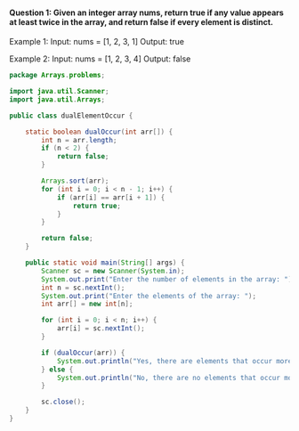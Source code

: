 #### Question 1: Given an integer array nums, return true if any value appears at least twice in the array, and return false if every element is distinct.

Example 1:
Input:
nums = [1, 2, 3, 1]
Output: true

Example 2:
Input:
nums = [1, 2, 3, 4]
Output: false

```java
package Arrays.problems;

import java.util.Scanner;
import java.util.Arrays;

public class dualElementOccur {

    static boolean dualOccur(int arr[]) {
        int n = arr.length;
        if (n < 2) {
            return false;
        }

        Arrays.sort(arr);
        for (int i = 0; i < n - 1; i++) {
            if (arr[i] == arr[i + 1]) {
                return true;
            }
        }

        return false;
    }

    public static void main(String[] args) {
        Scanner sc = new Scanner(System.in);
        System.out.print("Enter the number of elements in the array: ");
        int n = sc.nextInt();
        System.out.print("Enter the elements of the array: ");
        int arr[] = new int[n];

        for (int i = 0; i < n; i++) {
            arr[i] = sc.nextInt();
        }

        if (dualOccur(arr)) {
            System.out.println("Yes, there are elements that occur more than once in the array.");
        } else {
            System.out.println("No, there are no elements that occur more than once int the array.");
        }

        sc.close();
    }
}
```
